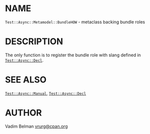 NAME
====



`Test::Async::Metamodel::BundleHOW` - metaclass backing bundle roles

DESCRIPTION
===========



The only function is to register the bundle role with slang defined in [`Test::Async::Decl`](https://github.com/vrurg/raku-Test-Async/blob/v0.1.4/docs/md/Test/Async/Decl.md).

SEE ALSO
========

[`Test::Async::Manual`](https://github.com/vrurg/raku-Test-Async/blob/v0.1.4/docs/md/Test/Async/Manual.md), [`Test::Async::Decl`](https://github.com/vrurg/raku-Test-Async/blob/v0.1.4/docs/md/Test/Async/Decl.md)

AUTHOR
======

Vadim Belman <vrurg@cpan.org>

